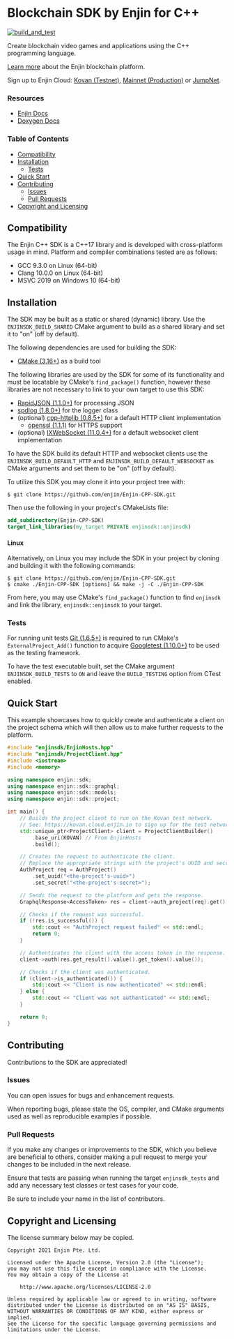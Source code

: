 # Blockchain SDK by Enjin for C++

[![build_and_test](https://github.com/enjin/enjin-cpp-sdk/actions/workflows/build_and_test.yml/badge.svg?branch=master)](https://github.com/enjin/enjin-cpp-sdk/actions/workflows/build_and_test.yml)

Create blockchain video games and applications using the C++ programming language.

[Learn more](https://enjin.io/) about the Enjin blockchain platform.

Sign up to Enjin Cloud: [Kovan (Testnet)](https://kovan.cloud.enjin.io/),
[Mainnet (Production)](https://cloud.enjin.io/) or [JumpNet](https://jumpnet.cloud.enjin.io/).

### Resources

* [Enjin Docs](https://docs.enjin.io)
* [Doxygen Docs](https://enjin.github.io/enjin-cpp-sdk/sdk/latest/)

### Table of Contents

* [Compatibility](#compatibility)
* [Installation](#installation)
    * [Tests](#tests)
* [Quick Start](#quick-start)
* [Contributing](#contributing)
    * [Issues](#issues)
    * [Pull Requests](#pull-requests)
* [Copyright and Licensing](#copyright-and-licensing)

## Compatibility

The Enjin C++ SDK is a C++17 library and is developed with cross-platform usage in mind. Platform and compiler
combinations tested are as follows:

* GCC 9.3.0 on Linux (64-bit)
* Clang 10.0.0 on Linux (64-bit)
* MSVC 2019 on Windows 10 (64-bit)

## Installation

The SDK may be built as a static or shared (dynamic) library. Use the `ENJINSDK_BUILD_SHARED` CMake argument to build as
a shared library and set it to "on" (off by default).

The following dependencies are used for building the SDK:

* [CMake (3.16+)](https://cmake.org/) as a build tool

The following libraries are used by the SDK for some of its functionality and must be locatable by CMake's
`find_package()` function, however these libraries are not necessary to link to your own target to use this SDK:

* [RapidJSON (1.1.0+)](https://github.com/Tencent/rapidjson) for processing JSON
* [spdlog (1.8.0+)](https://github.com/gabime/spdlog) for the logger class
* (optional) [cpp-httplib (0.8.5+)](https://github.com/yhirose/cpp-httplib) for a default HTTP client implementation
  * [openssl (1.1.1)](https://github.com/openssl/openssl) for HTTPS support
* (optional) [IXWebSocket (11.0.4+)](https://github.com/machinezone/IXWebSocket) for a default websocket client
  implementation

To have the SDK build its default HTTP and websocket clients use the `ENJINSDK_BUILD_DEFAULT_HTTP` and
`ENJINSDK_BUILD_DEFAULT_WEBSOCKET` as CMake arguments and set them to be "on" (off by default).

To utilize this SDK you may clone it into your project tree with:

```console
$ git clone https://github.com/enjin/Enjin-CPP-SDK.git
```

Then use the following in your project's CMakeLists file:

```cmake
add_subdirectory(Enjin-CPP-SDK)
target_link_libraries(my_target PRIVATE enjinsdk::enjinsdk)
```

#### Linux

Alternatively, on Linux you may include the SDK in your project by cloning and building it with the following commands:

```console
$ git clone https://github.com/enjin/Enjin-CPP-SDK.git
$ cmake ./Enjin-CPP-SDK [options] && make -j -C ./Enjin-CPP-SDK
```

From here, you may use CMake's `find_package()` function to find `enjinsdk` and link the library, `enjinsdk::enjinsdk`
to your target.

### Tests

For running unit tests [Git (1.6.5+)](https://git-scm.com/) is required to run CMake's `ExternalProject_Add()` function
to acquire [Googletest (1.10.0+)](https://github.com/google/googletest) to be used as the testing framework.

To have the test executable built, set the CMake argument `ENJINSDK_BUILD_TESTS` to `ON` and leave the `BUILD_TESTING`
option from CTest enabled.

## Quick Start

This example showcases how to quickly create and authenticate a client on the project schema which will then allow us to
make further requests to the platform.

```c++
#include "enjinsdk/EnjinHosts.hpp"
#include "enjinsdk/ProjectClient.hpp"
#include <iostream>
#include <memory>

using namespace enjin::sdk;
using namespace enjin::sdk::graphql;
using namespace enjin::sdk::models;
using namespace enjin::sdk::project;

int main() {
    // Builds the project client to run on the Kovan test network.
    // See: https://kovan.cloud.enjin.io to sign up for the test network.
    std::unique_ptr<ProjectClient> client = ProjectClientBuilder()
        .base_uri(KOVAN) // From EnjinHosts
        .build();

    // Creates the request to authenticate the client.
    // Replace the appropriate strings with the project's UUID and secret.
    AuthProject req = AuthProject()
        .set_uuid("<the-project's-uuid>")
        .set_secret("<the-project's-secret>");

    // Sends the request to the platform and gets the response.
    GraphqlResponse<AccessToken> res = client->auth_project(req).get();

    // Checks if the request was successful.
    if (!res.is_successful()) {
        std::cout << "AuthProject request failed" << std::endl;
        return 0;
    }

    // Authenticates the client with the access token in the response.
    client->auth(res.get_result().value().get_token().value());

    // Checks if the client was authenticated.
    if (client->is_authenticated()) {
        std::cout << "Client is now authenticated" << std::endl;
    } else {
        std::cout << "Client was not authenticated" << std::endl;
    }

    return 0;
}
```

## Contributing

Contributions to the SDK are appreciated!

### Issues

You can open issues for bugs and enhancement requests.

When reporting bugs, please state the OS, compiler, and CMake arguments used as well as reproducible examples if
possible.

### Pull Requests

If you make any changes or improvements to the SDK, which you believe are beneficial to others, consider making a pull
request to merge your changes to be included in the next release.

Ensure that tests are passing when running the target `enjinsdk_tests` and add any necessary test classes or test cases
for your code.

Be sure to include your name in the list of contributors.

## Copyright and Licensing

The license summary below may be copied.

```text
Copyright 2021 Enjin Pte. Ltd.

Licensed under the Apache License, Version 2.0 (the "License");
you may not use this file except in compliance with the License.
You may obtain a copy of the License at

    http://www.apache.org/licenses/LICENSE-2.0

Unless required by applicable law or agreed to in writing, software
distributed under the License is distributed on an "AS IS" BASIS,
WITHOUT WARRANTIES OR CONDITIONS OF ANY KIND, either express or implied.
See the License for the specific language governing permissions and
limitations under the License.
```